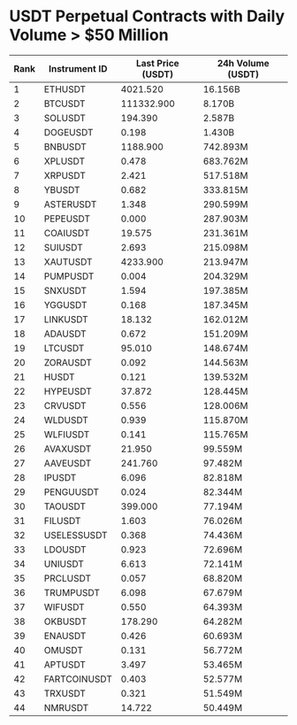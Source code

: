 # USDT Perpetual Contracts with Daily Volume > $50 Million

| Rank | Instrument ID | Last Price (USDT) | 24h Volume (USDT) |
|------|---------------|-------------------|-------------------|
| 1 | ETHUSDT | 4021.520 | 16.156B |
| 2 | BTCUSDT | 111332.900 | 8.170B |
| 3 | SOLUSDT | 194.390 | 2.587B |
| 4 | DOGEUSDT | 0.198 | 1.430B |
| 5 | BNBUSDT | 1188.900 | 742.893M |
| 6 | XPLUSDT | 0.478 | 683.762M |
| 7 | XRPUSDT | 2.421 | 517.518M |
| 8 | YBUSDT | 0.682 | 333.815M |
| 9 | ASTERUSDT | 1.348 | 290.599M |
| 10 | PEPEUSDT | 0.000 | 287.903M |
| 11 | COAIUSDT | 19.575 | 231.361M |
| 12 | SUIUSDT | 2.693 | 215.098M |
| 13 | XAUTUSDT | 4233.900 | 213.947M |
| 14 | PUMPUSDT | 0.004 | 204.329M |
| 15 | SNXUSDT | 1.594 | 197.385M |
| 16 | YGGUSDT | 0.168 | 187.345M |
| 17 | LINKUSDT | 18.132 | 162.012M |
| 18 | ADAUSDT | 0.672 | 151.209M |
| 19 | LTCUSDT | 95.010 | 148.674M |
| 20 | ZORAUSDT | 0.092 | 144.563M |
| 21 | HUSDT | 0.121 | 139.532M |
| 22 | HYPEUSDT | 37.872 | 128.445M |
| 23 | CRVUSDT | 0.556 | 128.006M |
| 24 | WLDUSDT | 0.939 | 115.870M |
| 25 | WLFIUSDT | 0.141 | 115.765M |
| 26 | AVAXUSDT | 21.950 | 99.559M |
| 27 | AAVEUSDT | 241.760 | 97.482M |
| 28 | IPUSDT | 6.096 | 82.818M |
| 29 | PENGUUSDT | 0.024 | 82.344M |
| 30 | TAOUSDT | 399.000 | 77.194M |
| 31 | FILUSDT | 1.603 | 76.026M |
| 32 | USELESSUSDT | 0.368 | 74.436M |
| 33 | LDOUSDT | 0.923 | 72.696M |
| 34 | UNIUSDT | 6.613 | 72.141M |
| 35 | PRCLUSDT | 0.057 | 68.820M |
| 36 | TRUMPUSDT | 6.098 | 67.679M |
| 37 | WIFUSDT | 0.550 | 64.393M |
| 38 | OKBUSDT | 178.290 | 64.282M |
| 39 | ENAUSDT | 0.426 | 60.693M |
| 40 | OMUSDT | 0.131 | 56.772M |
| 41 | APTUSDT | 3.497 | 53.465M |
| 42 | FARTCOINUSDT | 0.403 | 52.577M |
| 43 | TRXUSDT | 0.321 | 51.549M |
| 44 | NMRUSDT | 14.722 | 50.449M |
